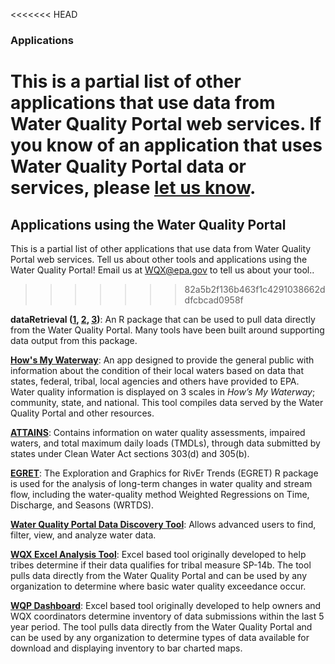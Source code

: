 <<<<<<< HEAD
### **Applications**
This is a partial list of other applications that use data from Water Quality Portal web services. If you know of an application that uses Water Quality Portal data or services, please [let us know](http://www.waterqualitydata.us/contact_us.jsp).
=======
## **Applications using the Water Quality Portal**

This is a partial list of other applications that use data from Water Quality Portal web services. Tell us about other tools and applications using the Water Quality Portal! Email us at WQX@epa.gov to tell us about your tool..
>>>>>>> 82a5b2f136b463f1c4291038662ddfcbcad0958f

**dataRetrieval ([1](https://github.com/USGS-R/dataRetrieval), [2](http://usgs-r.github.io/dataRetrieval/), [3](https://waterdata.usgs.gov/blog/dataretrieval/))**: An R package that can be used to pull data directly from the Water Quality Portal. Many tools have been built around supporting data output from this package.

**[How's My Waterway](https://mywaterway.epa.gov/)**: An app designed to provide the general public with information about the condition of their local waters based on data that states, federal, tribal, local agencies and others have provided to EPA. Water quality information is displayed on 3 scales in *How’s My Waterway*; community, state, and national. This tool compiles data served by the Water Quality Portal and other resources.

**[ATTAINS](https://www.epa.gov/waterdata/attains)**: Contains information on water quality assessments, impaired waters, and total maximum daily loads (TMDLs), through data submitted by states under Clean Water Act sections 303(d) and 305(b).

**[EGRET](http://usgs-r.github.io/EGRET/)**: The Exploration and Graphics for RivEr Trends (EGRET) R package is used for the analysis of long-term changes in water quality and stream flow, including the water-quality method Weighted Regressions on Time, Discharge, and Seasons (WRTDS).

**[Water Quality Portal Data Discovery Tool](https://www.epa.gov/waterdata/water-quality-portal-data-discovery-tool)**: Allows advanced users to find, filter, view, and analyze water data.

**[WQX Excel Analysis Tool](https://www.epa.gov/sites/production/files/2017-01/sp14_analysis_toolv1.10.xlsm)**: Excel based tool originally developed to help tribes determine if their data qualifies for tribal measure SP-14b. The tool pulls data directly from the Water Quality Portal and can be used by any organization to determine where basic water quality exceedance occur.

**[WQP Dashboard](https://www.epa.gov/sites/production/files/2020-02/wqp_dashboard_v1.0.xlsm)**: Excel based tool originally developed to help owners and WQX coordinators determine inventory of data submissions within the last 5 year period. The tool pulls data directly from the Water Quality Portal and can be used by any organization to determine types of data available for download and displaying inventory to bar charted maps.